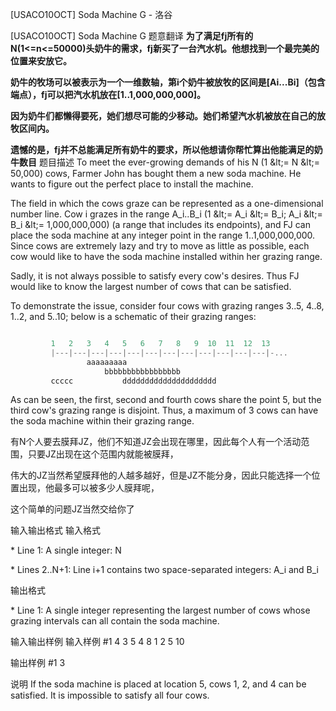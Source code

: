 



[USACO10OCT] Soda Machine G - 洛谷














[USACO10OCT] Soda Machine G
题意翻译
**为了满足fj所有的N(1<=n<=50000)头奶牛的需求，fj新买了一台汽水机。他想找到一个最完美的位置来安放它。**

**奶牛的牧场可以被表示为一个一维数轴，第i个奶牛被放牧的区间是[Ai...Bi]（包含端点），fj可以把汽水机放在[1..1,000,000,000]。**

**因为奶牛们都懒得要死，她们想尽可能的少移动。她们希望汽水机被放在自己的放牧区间内。**

**遗憾的是，fj并不总能满足所有奶牛的要求，所以他想请你帮忙算出他能满足的奶牛数目**
题目描述
To meet the ever-growing demands of his N (1 &amp;lt;= N &amp;lt;= 50,000) cows, Farmer John has bought them a new soda machine. He wants to figure out the perfect place to install the machine.

The field in which the cows graze can be represented as a one-dimensional number line. Cow i grazes in the range A\_i..B\_i (1 &amp;lt;= A\_i &amp;lt;= B\_i; A\_i &amp;lt;= B\_i &amp;lt;= 1,000,000,000) (a range that includes its endpoints), and FJ can place the soda machine at any integer point in the range 1..1,000,000,000.  Since cows are extremely lazy and try to move as little as possible, each cow would like to have the soda machine installed within her grazing range.

Sadly, it is not always possible to satisfy every cow's desires. Thus FJ would like to know the largest number of cows that can be satisfied.

To demonstrate the issue, consider four cows with grazing ranges 3..5, 4..8, 1..2, and 5..10; below is a schematic of their grazing ranges:

```cpp

         1   2   3   4   5   6   7   8   9  10  11  12  13
         |---|---|---|---|---|---|---|---|---|---|---|---|-...
                 aaaaaaaaa
                     bbbbbbbbbbbbbbbbb
         ccccc           ddddddddddddddddddddd
```
As can be seen, the first, second and fourth cows share the point 5, but the third cow's grazing range is disjoint.  Thus, a maximum of 3 cows can have the soda machine within their grazing range.


有N个人要去膜拜JZ，他们不知道JZ会出现在哪里，因此每个人有一个活动范围，只要JZ出现在这个范围内就能被膜拜，

伟大的JZ当然希望膜拜他的人越多越好，但是JZ不能分身，因此只能选择一个位置出现，他最多可以被多少人膜拜呢，

这个简单的问题JZ当然交给你了

输入输出格式
输入格式

\* Line 1: A single integer: N

\* Lines 2..N+1: Line i+1 contains two space-separated integers: A\_i and B\_i

输出格式

\* Line 1: A single integer representing the largest number of cows whose grazing intervals can all contain the soda machine.

输入输出样例
输入样例 #1
4 
3 5 
4 8 
1 2 
5 10 

输出样例 #1
3 

说明
If the soda machine is placed at location 5, cows 1, 2, and 4 can be satisfied. It is impossible to satisfy all four cows.







